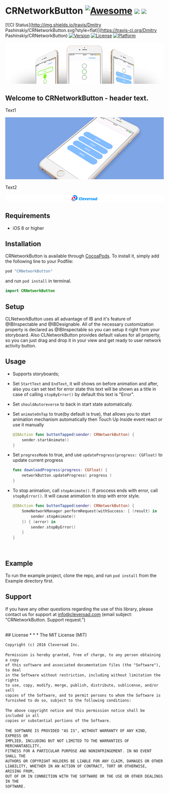 # CRNetworkButton [![Awesome](https://cdn.rawgit.com/sindresorhus/awesome/d7305f38d29fed78fa85652e3a63e154dd8e8829/media/badge.svg)](https://github.com/sindresorhus/awesome) <img src="https://www.cleveroad.com/public/comercial/label-ios.svg" height="20"> <a href="https://www.cleveroad.com/?utm_source=github&utm_medium=label&utm_campaign=contacts"><img src="https://www.cleveroad.com/public/comercial/label-cleveroad.svg" height="20"></a>

[![CI Status](http://img.shields.io/travis/Dmitry Pashinskiy/CRNetworkButton.svg?style=flat)](https://travis-ci.org/Dmitry Pashinskiy/CRNetworkButton)
[![Version](https://img.shields.io/cocoapods/v/CRNetworkButton.svg?style=flat)](http://cocoapods.org/pods/CRNetworkButton)
[![License](https://img.shields.io/cocoapods/l/CRNetworkButton.svg?style=flat)](http://cocoapods.org/pods/CRNetworkButton)
[![Platform](https://img.shields.io/cocoapods/p/CRNetworkButton.svg?style=flat)](http://cocoapods.org/pods/CRNetworkButton)

![Header image](/images/header.png)

## Welcome to CRNetworkButton - header text.

Text1


![Demo image](/images/demo_.gif)

Text2


[![Awesome](/images/logo-footer.png)](https://www.cleveroad.com/?utm_source=github&utm_medium=label&utm_campaign=contacts)
<br/>

## Requirements
* iOS 8 or higher

## Installation

CRNetworkButton is available through [CocoaPods](http://cocoapods.org). To install
it, simply add the following line to your Podfile:

```ruby
pod "CRNetworkButton"
```
and run `pod install` in terminal.

```swift
import CRNetworkButton
```

## Setup 
CLNetworkButton uses all advantage of IB and it's feature of @IBInspectable and @IBDesignable. All of the necessary customization property is declared as @IBInspectable so you can setup it right from your storyboard. Also CLNetworkButton provides default values for all property, so you can just drag and drop it in your view and get ready to user network activity button.

## Usage
* Supports storyboards;
* Set `StartText` and `EndText`, it will shows on before animation and after, also you can set text for error state this text will be shown as a title in case of calling `stopByError()` by default this text is "Error".
* Set `shouldAutoreverse` to back in start state automatically.
* Set `animateOnTap` to true(by default is true), that allows you to start animation mechanism automatically then Touch Up Inside event react or use it manually

    ```swift
    @IBAction func buttonTapped(sender: CRNetworkButton) {
        sender.startAnimate()
    }
    ```
* Set `progressMode` to true, and use `updateProgress(progress: CGFloat)` to update current progress

    ```swift
    func downloadProgress(progress: CGFloat) {
        networkButton.updateProgress( progress )
    }
    ```
* To stop animation, call `stopAnimate()`. If proccess ends with error, call `stopByError()`. It will cause animation to stop with error style.
    
    ```swift
    @IBAction func buttonTapped(sender: CRNetworkButton) {
        SomeNetworkManager.performRequest(withSuccess: { (result) in
            sender.stopAnimate()
        }) { (error) in
            sender.stopByError()
        }
    }
    ```

<br />


## Example

To run the example project, clone the repo, and run `pod install` from the Example directory first.


## Support

If you have any other questions regarding the use of this library, please contact us for support at info@cleveroad.com (email subject: "CRNetworkButton. Support request.") 

<br />
## License
* * *
    The MIT License (MIT)
    
    Copyright (c) 2016 Cleveroad Inc.
    
    Permission is hereby granted, free of charge, to any person obtaining a copy
    of this software and associated documentation files (the "Software"), to deal
    in the Software without restriction, including without limitation the rights
    to use, copy, modify, merge, publish, distribute, sublicense, and/or sell
    copies of the Software, and to permit persons to whom the Software is
    furnished to do so, subject to the following conditions:
    
    The above copyright notice and this permission notice shall be included in all
    copies or substantial portions of the Software.
    
    THE SOFTWARE IS PROVIDED "AS IS", WITHOUT WARRANTY OF ANY KIND, EXPRESS OR
    IMPLIED, INCLUDING BUT NOT LIMITED TO THE WARRANTIES OF MERCHANTABILITY,
    FITNESS FOR A PARTICULAR PURPOSE AND NONINFRINGEMENT. IN NO EVENT SHALL THE
    AUTHORS OR COPYRIGHT HOLDERS BE LIABLE FOR ANY CLAIM, DAMAGES OR OTHER
    LIABILITY, WHETHER IN AN ACTION OF CONTRACT, TORT OR OTHERWISE, ARISING FROM,
    OUT OF OR IN CONNECTION WITH THE SOFTWARE OR THE USE OR OTHER DEALINGS IN THE
    SOFTWARE.
